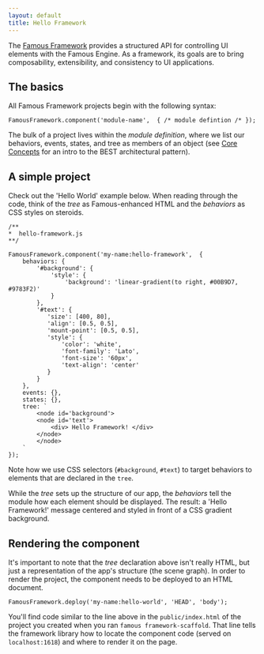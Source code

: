 ```yaml
---
layout: default
title: Hello Framework
---
```


The [Famous Framework](https://github.com/Famous/framework) provides a structured API for controlling UI elements with the Famous Engine. As a framework, its goals are to bring composability, extensibility, and consistency to UI applications.

## The basics

All Famous Framework projects begin with the following syntax:
 
    FamousFramework.component('module-name',  { /* module defintion /* });

The bulk of a project lives within the _module definition_, where we list our behaviors, events, states, and tree as members of an object (see [Core Concepts](core-concepts.html) for an intro to the BEST architectural pattern).

## A simple project

Check out the 'Hello World' example below. When reading through the code, think of the _tree_ as Famous-enhanced HTML and the _behaviors_ as CSS styles on steroids.

    /**
    *  hello-framework.js
    **/
    
    FamousFramework.component('my-name:hello-framework',  {
        behaviors: {
            '#background': {
                'style': {
                    'background': 'linear-gradient(to right, #00B9D7, #9783F2)'
                }
            },
            '#text': {
               'size': [400, 80],
               'align': [0.5, 0.5],
               'mount-point': [0.5, 0.5],
               'style': {
                   'color': 'white',
                   'font-family': 'Lato',
                   'font-size': '60px',
                   'text-align': 'center'
               }
            }
        },
        events: {},
        states: {},
        tree: `
            <node id='background'>
            <node id='text'> 
                <div> Hello Framework! </div>
            </node>
            </node>
        `
    });

Note how we use CSS selectors (`#background`, `#text`) to target behaviors to elements that are declared in the `tree`.

While the _tree_ sets up the structure of our app, the _behaviors_ tell the module how each element should be displayed. The result: a 'Hello Framework!' message centered and styled in front of a CSS gradient background.

## Rendering the component

It's important to note that the _tree_ declaration above isn't really HTML, but just a representation of the app's structure (the scene graph). In order to render the project, the component needs to be deployed to an HTML document. 

    FamousFramework.deploy('my-name:hello-world', 'HEAD', 'body');

You'll find code similar to the line above in the `public/index.html` of the project you created when you ran `famous framework-scaffold`. That line tells the framework library how to locate the component code (served on `localhost:1618`) and where to render it on the page.
